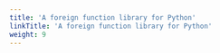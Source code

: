 ```yaml
---
title: 'A foreign function library for Python'
linkTitle: 'A foreign function library for Python'
weight: 9
---
```

